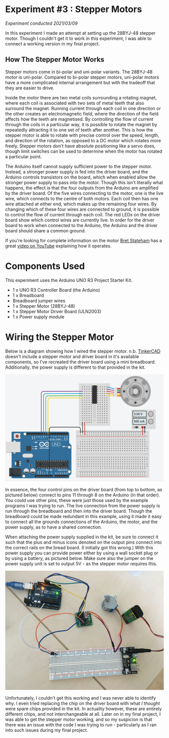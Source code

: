 # Experiment #3 : Stepper Motors
*Experiment conducted 2021/03/09*

In this experiment I made an attempt at setting up the 28BYJ-48 stepper motor. Though I couldn't get it to work in this experiment, I was able to connect a working version in my final project.

## How The Stepper Motor Works
Stepper motors come in bi-polar and uni-polar variants. The 28BYJ-48 motor is uni-polar. Compared to bi-polar stepper motors, uni-polar motors have a more complicated internal arrangement but with the tradeoff that they are easier to drive.

Inside the motor there are two metal coils surrounding a rotating magnet, where each coil is associated with two sets of metal teeth that also surround the magnet. Running current through each coil in one direction or the other creates an electromagnetic field, where the direction of the field affects how the teeth are magnetised. By controlling the flow of current through the coils in a particular way, it is possible to rotate the magnet by repeatedly attracting it to one set of teeth after another. This is how the stepper motor is able to rotate with precise control over the speed, length, and direction of the rotation, as opposed to a DC motor which rotates more freely. Stepper motors don't have absolute positioning like a servo does, though limit switches can be used to determine when the motor has rotated a particular point.

The Arduino itself cannot supply sufficient power to the stepper motor. Instead, a stronger power supply is fed into the driver board, and the Arduino controls transistors on the board, which when enabled allow the stronger power supply to pass into the motor. Though this isn't literally what happens, the effect is that the four outputs from the Arduino are amplified by the driver board. Of the five wires connecting to the motor, one is the live wire, which connects to the centre of both motors. Each coil then has one wire attached at either end, which makes up the remaining four wires. By changing which of these four wires are connected to ground, it is possible to control the flow of current through each coil. The red LEDs on the driver board show which control wires are currently live. In order for the driver board to work when connected to the Arduino, the Arduino and the driver board should share a common ground.

If you're looking for complete information on the motor [Bret Stateham](http://Bret​Stateham.com) has a great [video on YouTube](https://youtu.be/B86nqDRskVU) explaining how it operates.

# Components Used
This experiment uses the Arduino UNO R3 Project Starter Kit.

* 1 x UNO R3 Controller Board (the Arduino)
* 1 x Breadboard
* Breadboard jumper wires
* 1 x Stepper Motor (28BYJ-48)
* 1 x Stepper Motor Driver Board (ULN2003)
* 1 x Power supply module

# Wiring the Stepper Motor
Below is a diagram showing how I wired the stepper motor. n.b. [TinkerCAD](www.tinkercad.com) doesn't include a stepper motor and  driver board in it's available components, so I've recreated the driver board using a mini breadboard. Additionally, the power supply is different to that provided in the kit.

![](https://raw.githubusercontent.com/JoshIsAStudent/physical-computing/main/post-content/experiment-03-stepper-motors/wire-stepper.png)

In essence, the four control pins on the driver board (from top to bottom, as pictured below) connect to pins 11 through 8 on the Arduino (in that order). You could use other pins, these were just those used by the example programs I was trying to run. The live connection from the power supply is run through the breadboard and then into the driver board. Though the breadboard could be made redundant in this example, using it made it easy to connect all the grounds connections of the Arduino, the motor, and the power supply, as to have a shared connection.

When attaching the power supply supplied in the kit, be sure to connect it such that the plus and minus icons denoted on the output pins connect into the correct rails on the bread board. (I initially got this wrong.) With this power supply you can provide power either by using a wall socket plug or by using a battery, as pictured below. Make sure also the jumper on the power supply unit is set to output 5V - as the stepper motor requires this.

![](https://raw.githubusercontent.com/JoshIsAStudent/physical-computing/main/post-content/experiment-03-stepper-motors/battery-photo.jpg)

Unfortunately, I couldn't get this working and I was never able to identify why. I even tried replacing the chip on the driver board with what *I thought* were spare chips provided in the kit. In actuality however, these are entirely different chips, and not interchangeable at all. Later on in my final project, I was able to get the stepper motor working, and so my suspicion is that there was an issue with the code I was trying to run - particularly as I ran into such issues during my final project.
